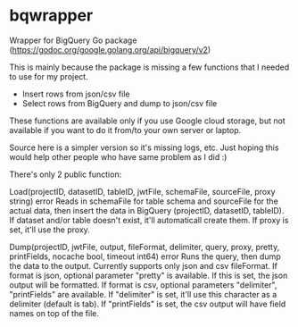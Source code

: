# bqwrapper

Wrapper for BigQuery Go package (https://godoc.org/google.golang.org/api/bigquery/v2)

This is mainly because the package is missing a few functions that I needed to use for my project.

 - Insert rows from json/csv file
 - Select rows from BigQuery and dump to json/csv file

These functions are available only if you use Google cloud storage, but not available if you want to do it from/to your own server or laptop.

Source here is a simpler version so it's missing logs, etc. Just hoping this would help other people who have same problem as I did :)


There's only 2 public function:

  Load(projectID, datasetID, tableID, jwtFile, schemaFile, sourceFile, proxy string) error
      Reads in schemaFile for table schema and sourceFile for the actual data, then insert the data in BigQuery (projectID, datasetID, tableID).
      If dataset and/or table doesn't exist, it'll automaticall create them.
      If proxy is set, it'll use the proxy.

  Dump(projectID, jwtFile, output, fileFormat, delimiter, query, proxy, pretty, printFields, nocache bool, timeout int64) error
     Runs the query, then dump the data to the output.
     Currently supports only json and csv fileFormat.
     If format is json, optional parameter "pretty" is available.
      If this is set, the json output will be formatted.
     If format is csv, optional parameters "delimiter", "printFields" are available. 
      If "delimiter" is set, it'll use this character as a delimiter (default is tab). 
      If "printFields" is set, the csv output will have field names on top of the file.
